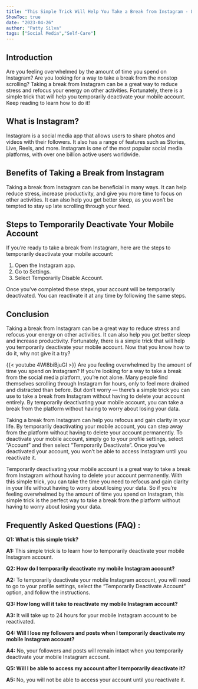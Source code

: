 ```yaml
---
title: "This Simple Trick Will Help You Take a Break from Instagram - Learn How to Temporarily Deactivate Your Mobile Account Now!"
ShowToc: true 
date: "2023-04-26"
author: "Patty Silva" 
tags: ["Social Media","Self-Care"]
---
```

## Introduction

Are you feeling overwhelmed by the amount of time you spend on Instagram? Are you looking for a way to take a break from the nonstop scrolling? Taking a break from Instagram can be a great way to reduce stress and refocus your energy on other activities. Fortunately, there is a simple trick that will help you temporarily deactivate your mobile account. Keep reading to learn how to do it!

## What is Instagram?

Instagram is a social media app that allows users to share photos and videos with their followers. It also has a range of features such as Stories, Live, Reels, and more. Instagram is one of the most popular social media platforms, with over one billion active users worldwide.

## Benefits of Taking a Break from Instagram

Taking a break from Instagram can be beneficial in many ways. It can help reduce stress, increase productivity, and give you more time to focus on other activities. It can also help you get better sleep, as you won’t be tempted to stay up late scrolling through your feed.

## Steps to Temporarily Deactivate Your Mobile Account

If you’re ready to take a break from Instagram, here are the steps to temporarily deactivate your mobile account:

1. Open the Instagram app.
2. Go to Settings.
3. Select Temporarily Disable Account.

Once you’ve completed these steps, your account will be temporarily deactivated. You can reactivate it at any time by following the same steps.

## Conclusion

Taking a break from Instagram can be a great way to reduce stress and refocus your energy on other activities. It can also help you get better sleep and increase productivity. Fortunately, there is a simple trick that will help you temporarily deactivate your mobile account. Now that you know how to do it, why not give it a try?

{{< youtube 4WI8biBjuGI >}} 
Are you feeling overwhelmed by the amount of time you spend on Instagram? If you’re looking for a way to take a break from the social media platform, you’re not alone. Many people find themselves scrolling through Instagram for hours, only to feel more drained and distracted than before. But don’t worry — there’s a simple trick you can use to take a break from Instagram without having to delete your account entirely. By temporarily deactivating your mobile account, you can take a break from the platform without having to worry about losing your data.

Taking a break from Instagram can help you refocus and gain clarity in your life. By temporarily deactivating your mobile account, you can step away from the platform without having to delete your account permanently. To deactivate your mobile account, simply go to your profile settings, select “Account” and then select “Temporarily Deactivate”. Once you’ve deactivated your account, you won’t be able to access Instagram until you reactivate it.

Temporarily deactivating your mobile account is a great way to take a break from Instagram without having to delete your account permanently. With this simple trick, you can take the time you need to refocus and gain clarity in your life without having to worry about losing your data. So if you’re feeling overwhelmed by the amount of time you spend on Instagram, this simple trick is the perfect way to take a break from the platform without having to worry about losing your data.

## Frequently Asked Questions (FAQ) :
**Q1: What is this simple trick?**

**A1:** This simple trick is to learn how to temporarily deactivate your mobile Instagram account. 

**Q2: How do I temporarily deactivate my mobile Instagram account?**

**A2:** To temporarily deactivate your mobile Instagram account, you will need to go to your profile settings, select the “Temporarily Deactivate Account” option, and follow the instructions. 

**Q3: How long will it take to reactivate my mobile Instagram account?**

**A3:** It will take up to 24 hours for your mobile Instagram account to be reactivated. 

**Q4: Will I lose my followers and posts when I temporarily deactivate my mobile Instagram account?**

**A4:** No, your followers and posts will remain intact when you temporarily deactivate your mobile Instagram account. 

**Q5: Will I be able to access my account after I temporarily deactivate it?**

**A5:** No, you will not be able to access your account until you reactivate it.


